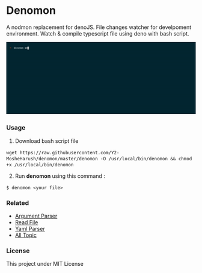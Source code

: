 # Denomon
A nodmon replacement for denoJS.
File changes watcher for develpoment environment.
Watch & compile typescript file using deno with bash script.

![Example](./example.gif)

### Usage

1. Download bash script file

```
wget https://raw.githubusercontent.com/Y2-MosheHarush/denomon/master/denomon -O /usr/local/bin/denomon && chmod +x /usr/local/bin/denomon
```

2. Run **denomon** using this command :

```
$ denomon <your file>
```

### Related

- [Argument Parser](https://github.com/muhibbudins/deno-arguments)
- [Read File](https://github.com/muhibbudins/deno-readfile)
- [Yaml Parser](https://github.com/muhibbudins/deno-yaml)
- [All Topic](https://github.com/topics/learn-deno)

### License

This project under MIT License
